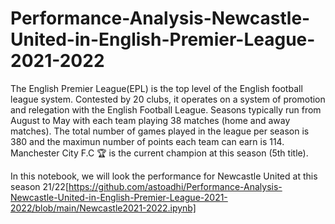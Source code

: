 # Performance-Analysis-Newcastle-United-in-English-Premier-League-2021-2022
The English Premier League(EPL) is the top level of the English football league system. Contested by 20 clubs, it operates on a system of promotion and relegation with the English Football League. Seasons typically run from August to May with each team playing 38 matches (home and away matches). The total number of games played in the league per season is 380 and the maximun number of points each team can earn is 114. Manchester City F.C 🏆 is the current champion at this season (5th title).

In this notebook, we will look the performance for Newcastle United at this season 21/22[https://github.com/astoadhi/Performance-Analysis-Newcastle-United-in-English-Premier-League-2021-2022/blob/main/Newcastle2021-2022.ipynb]
